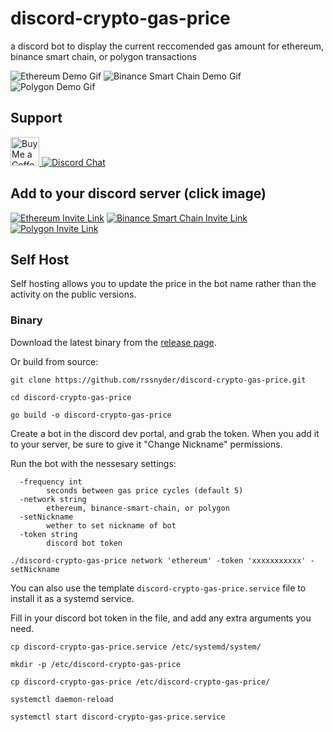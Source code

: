# discord-crypto-gas-price
a discord bot to display the current reccomended gas amount for ethereum, binance smart chain, or polygon transactions

![Ethereum Demo Gif](https://s3.cloud.rileysnyder.org/public/assets/ethgas.gif)
![Binance Smart Chain Demo Gif](https://s3.cloud.rileysnyder.org/public/assets/bscgas.gif)
![Polygon Demo Gif](https://s3.cloud.rileysnyder.org/public/assets/maticgas.gif)

## Support
<a href='https://ko-fi.com/rileysnyder' target='_blank'><img height='35' style='border:0px;height:46px;' src='https://az743702.vo.msecnd.net/cdn/kofi3.png?v=0' border='0' alt='Buy Me a Coffee' />
[![Discord Chat](https://img.shields.io/discord/806606291798982678)](https://discord.gg/CQqnCYEtG7)

## Add to your discord server (click image)

[![Ethereum Invite Link](https://s3.cloud.rileysnyder.org/public/assets/ethgas.png)](https://discord.com/api/oauth2/authorize?client_id=833797002684661821&permissions=0&scope=bot)
[![Binance Smart Chain Invite Link](https://s3.cloud.rileysnyder.org/public/assets/bscgas.png)](https://discord.com/api/oauth2/authorize?client_id=856947934452645898&permissions=0&scope=bot)
[![Polygon Invite Link](https://s3.cloud.rileysnyder.org/public/assets/maticgas.png)](https://discord.com/api/oauth2/authorize?client_id=857023179210096674&permissions=0&scope=bot)

## Self Host

Self hosting allows you to update the price in the bot name rather than the activity on the public versions.

### Binary

Download the latest binary from the [release page](https://github.com/rssnyder/discord-crypto-gas-price/releases).

Or build from source:

```
git clone https://github.com/rssnyder/discord-crypto-gas-price.git

cd discord-crypto-gas-price

go build -o discord-crypto-gas-price
```

Create a bot in the discord dev portal, and grab the token. When you add it to your server, be sure to give it "Change Nickname" permissions.

Run the bot with the nessesary settings:

```
  -frequency int
        seconds between gas price cycles (default 5)
  -network string
        ethereum, binance-smart-chain, or polygon
  -setNickname
        wether to set nickname of bot
  -token string
        discord bot token
```

```
./discord-crypto-gas-price network 'ethereum' -token 'xxxxxxxxxxx' -setNickname
```

You can also use the template `discord-crypto-gas-price.service` file to install it as a systemd service.

Fill in your discord bot token in the file, and add any extra arguments you need.

```
cp discord-crypto-gas-price.service /etc/systemd/system/

mkdir -p /etc/discord-crypto-gas-price

cp discord-crypto-gas-price /etc/discord-crypto-gas-price/

systemctl daemon-reload 

systemctl start discord-crypto-gas-price.service 
```

